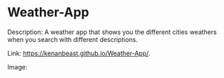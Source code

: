 # Weather-App

Description: A weather app that shows you the different cities weathers when you search with different descriptions. 

Link: https://kenanbeast.github.io/Weather-App/.

Image: 
